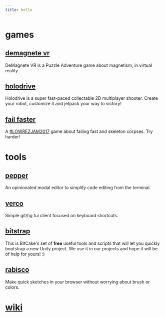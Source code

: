 ```yaml
---
title: hello
---
```


# games

## [demagnete vr](https://store.steampowered.com/app/995270/DeMagnete_VR/)
DeMagnete VR is a Puzzle Adventure game about magnetism, in virtual reality.

## [holodrive](http://store.steampowered.com/app/370770/Holodrive/)
Holodrive is a super fast-paced collectable 2D multiplayer shooter. Create your robot, customize it and jetpack your way to victory!

## [fail faster](https://foletto.itch.io/failfaster)
A [#LOWREZJAM2017](https://twitter.com/hashtag/lowrezjam2017) game about failing fast and skeleton corpses. Try harder!

# tools

##  [pepper](https://github.com/vamolessa/pepper)
An opinionated modal editor to simplify code editing from the terminal.

## [verco](https://github.com/vamolessa/verco)
Simple git/hg tui client focused on keyboard shortcuts.

## [bitstrap](https://github.com/bitcake/bitstrap)
This is BitCake's set of **free** useful tools and scripts that will let you quickly bootstrap a new Unity project. 
We use it in our projects and hope it will be of help for yours! :)

## [rabisco](https://rabisco.github.io/)
Make quick sketches in your browser without worrying about brush or colors.

# [wiki](https://github.com/vamolessa/wiki/wiki)
